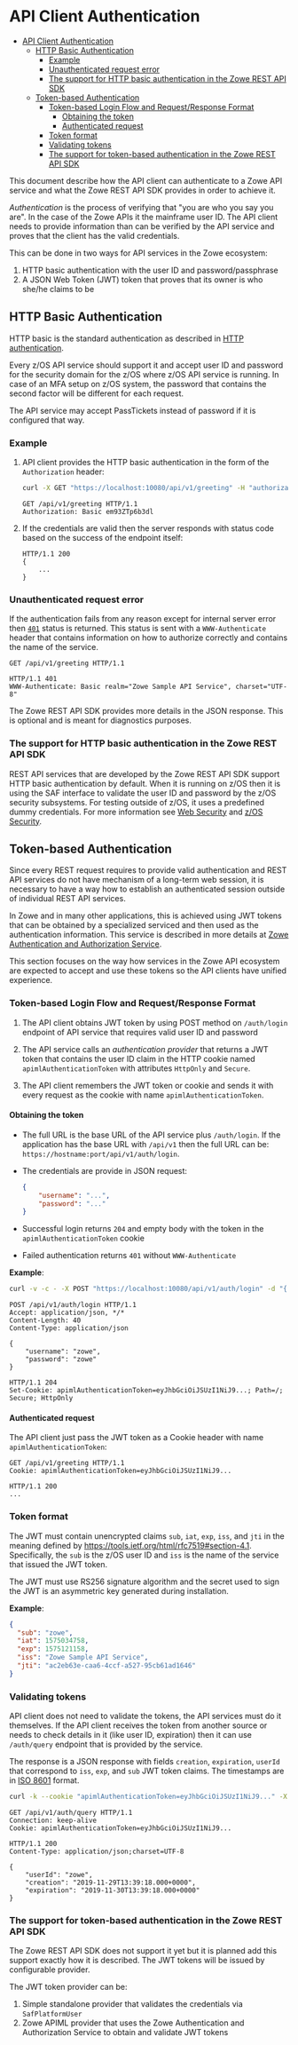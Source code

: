 # API Client Authentication

- [API Client Authentication](#api-client-authentication)
  - [HTTP Basic Authentication](#http-basic-authentication)
    - [Example](#example)
    - [Unauthenticated request error](#unauthenticated-request-error)
    - [The support for HTTP basic authentication in the Zowe REST API SDK](#the-support-for-http-basic-authentication-in-the-zowe-rest-api-sdk)
  - [Token-based Authentication](#token-based-authentication)
    - [Token-based Login Flow and Request/Response Format](#token-based-login-flow-and-requestresponse-format)
      - [Obtaining the token](#obtaining-the-token)
      - [Authenticated request](#authenticated-request)
    - [Token format](#token-format)
    - [Validating tokens](#validating-tokens)
    - [The support for token-based authentication in the Zowe REST API SDK](#the-support-for-token-based-authentication-in-the-zowe-rest-api-sdk)

This document describe how the API client can authenticate to a Zowe API service and what the Zowe REST API SDK provides in order to achieve it.

*Authentication* is the process of verifying that "you are who you say you are". In the case of the Zowe APIs it the mainframe user ID.
The API client needs to provide information than can be verified by the API service and proves that the client has the valid credentials.

This can be done in two ways for API services in the Zowe ecosystem:

1. HTTP basic authentication with the user ID and password/passphrase
2. A JSON Web Token (JWT) token that proves that its owner is who she/he claims to be

## HTTP Basic Authentication

HTTP basic is the standard authentication as described in [HTTP authentication](https://developer.mozilla.org/en-US/docs/Web/HTTP/Authentication).

Every z/OS API service should support it and accept user ID and password for the security domain for the z/OS where z/OS API service is running. In case of an MFA setup on z/OS system, the password that contains the second factor will be different for each request.

The API service may accept PassTickets instead of password if it is configured that way.

### Example

1. API client provides the HTTP basic authentication in the form of the `Authorization` header:

    ```bash
    curl -X GET "https://localhost:10080/api/v1/greeting" -H "authorization: Basic em93ZTp6b3dl"
    ```

    ```http
    GET /api/v1/greeting HTTP/1.1
    Authorization: Basic em93ZTp6b3dl
    ```

2. If the credentials are valid then the server responds with status code based on the success of the endpoint itself:

    ```http
    HTTP/1.1 200
    {
        ...
    }
    ```

### Unauthenticated request error

If the authentication fails from any reason except for internal server error then [`401`](https://developer.mozilla.org/en-US/docs/Web/HTTP/Status/401) status is returned. This status is sent with a `WWW-Authenticate` header that contains information on how to authorize correctly and contains the name of the service.

```http
GET /api/v1/greeting HTTP/1.1

HTTP/1.1 401
WWW-Authenticate: Basic realm="Zowe Sample API Service", charset="UTF-8"
```

The Zowe REST API SDK provides more details in the JSON response.
This is optional and is meant for diagnostics purposes.

### The support for HTTP basic authentication in the Zowe REST API SDK

REST API services that are developed by the Zowe REST API SDK support HTTP basic authentication by default. When it is running on z/OS then it is using the SAF interface to validate the user ID and password by the z/OS security subsystems. For testing outside of z/OS, it uses a predefined dummy credentials. For more information see [Web Security](web-security.md) and [z/OS Security](zos-security.md).

## Token-based Authentication

Since every REST request requires to provide valid authentication and REST API services do not have mechanism of a long-term web session, it is necessary to have a way how to establish an authenticated session outside of individual REST API services.

In Zowe and in many other applications, this is achieved using JWT tokens that can be obtained by a specialized serviced and then used as the authentication information. This service is described in more details at [Zowe Authentication and Authorization Service](https://github.com/zowe/api-layer/wiki/Zowe-Authentication-and-Authorization-Service).

This section focuses on the way how services in the Zowe API ecosystem are expected to accept and use these tokens so the API clients have unified experience.

### Token-based Login Flow and Request/Response Format

1. The API client obtains JWT token by using POST method on `/auth/login` endpoint of API service that requires valid user ID and password

2. The API service calls an *authentication provider* that returns a JWT token that contains the user ID claim in the HTTP cookie named `apimlAuthenticationToken` with attributes `HttpOnly` and `Secure`.

3. The API client remembers the JWT token or cookie and sends it with every request as the cookie with name `apimlAuthenticationToken`.

#### Obtaining the token

- The full URL is the base URL of the API service plus `/auth/login`. If the application has the base URL with `/api/v1` then the full URL can be: `https://hostname:port/api/v1/auth/login`.

- The credentials are provide in JSON request:

    ```json
    {
        "username": "...",
        "password": "..."
    }
    ```

- Successful login returns `204` and empty body with the token in the `apimlAuthenticationToken` cookie

- Failed authentication returns `401` without `WWW-Authenticate`

**Example**:

```bash
curl -v -c - -X POST "https://localhost:10080/api/v1/auth/login" -d "{ \"username\": \"zowe\", \"password\": \"zowe\"}"
```

```http
POST /api/v1/auth/login HTTP/1.1
Accept: application/json, */*
Content-Length: 40
Content-Type: application/json

{
    "username": "zowe",
    "password": "zowe"
}

HTTP/1.1 204
Set-Cookie: apimlAuthenticationToken=eyJhbGciOiJSUzI1NiJ9...; Path=/; Secure; HttpOnly
```

#### Authenticated request

The API client just pass the JWT token as a Cookie header with name `apimlAuthenticationToken`:

```http
GET /api/v1/greeting HTTP/1.1
Cookie: apimlAuthenticationToken=eyJhbGciOiJSUzI1NiJ9...

HTTP/1.1 200
...
```

### Token format

The JWT must contain unencrypted claims `sub`, `iat`, `exp`, `iss`, and `jti` in the meaning defined by <https://tools.ietf.org/html/rfc7519#section-4.1>. Specifically, the `sub` is the z/OS user ID and `iss` is the name of the service that issued the JWT token.

The JWT must use RS256 signature algorithm and the secret used to sign the JWT is an asymmetric key generated during installation.

**Example**:

```json
{
  "sub": "zowe",
  "iat": 1575034758,
  "exp": 1575121158,
  "iss": "Zowe Sample API Service",
  "jti": "ac2eb63e-caa6-4ccf-a527-95cb61ad1646"
}
```

### Validating tokens

API client does not need to validate the tokens, the API services must do it themselves. If the API client receives the token from another source or needs to check details in it (like user ID, expiration) then it can use `/auth/query` endpoint
that is provided by the service.

The response is a JSON response with fields `creation`, `expiration`, `userId` that correspond to `iss`, `exp`, and `sub` JWT token claims. The timestamps are in [ISO 8601](https://en.wikipedia.org/wiki/ISO_8601) format.

```bash
curl -k --cookie "apimlAuthenticationToken=eyJhbGciOiJSUzI1NiJ9..." -X GET "https://localhost:10080/api/v1/auth/query"
```

```http
GET /api/v1/auth/query HTTP/1.1
Connection: keep-alive
Cookie: apimlAuthenticationToken=eyJhbGciOiJSUzI1NiJ9...

HTTP/1.1 200
Content-Type: application/json;charset=UTF-8

{
    "userId": "zowe",
    "creation": "2019-11-29T13:39:18.000+0000",
    "expiration": "2019-11-30T13:39:18.000+0000"
}
```

### The support for token-based authentication in the Zowe REST API SDK

The Zowe REST API SDK does not support it yet but it is planned add this support exactly how it is described. The JWT tokens will be issued by configurable provider.

The JWT token provider can be:

1. Simple standalone provider that validates the credentials via `SafPlatformUser`
2. Zowe APIML provider that uses the Zowe Authentication and Authorization Service to obtain and validate JWT tokens
